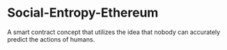 # Social-Entropy-Ethereum
A smart contract concept that utilizes the idea that nobody can accurately predict the actions of humans.

